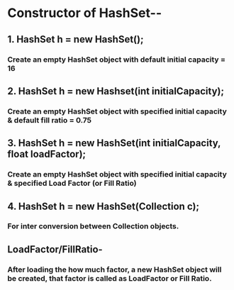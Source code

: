 # Constructor of HashSet--

## 1. HashSet h = new HashSet();
### Create an empty HashSet object with default initial capacity = 16

## 2. HashSet h = new Hashset(int initialCapacity);
### Create an empty HashSet object with specified initial capacity & default fill ratio = 0.75

## 3. HashSet h = new HashSet(int initialCapacity, float loadFactor);
### Create an empty HashSet object with specified initial capacity & specified Load Factor (or Fill Ratio)

## 4. HashSet h = new HashSet(Collection c);
### For inter conversion between Collection objects.

## LoadFactor/FillRatio-

### After loading the how much factor, a new HashSet object will be created, that factor is called as LoadFactor or Fill Ratio.
